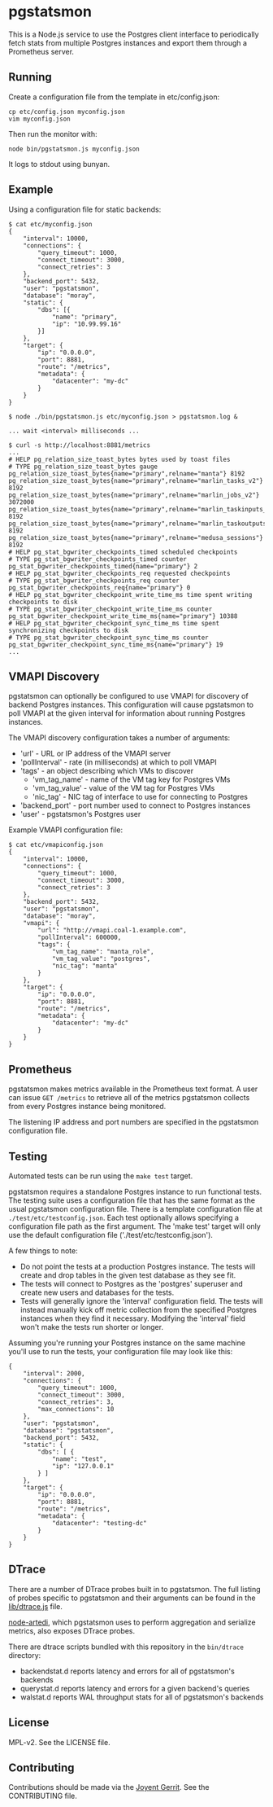 # pgstatsmon

This is a Node.js service to use the Postgres client interface to
periodically fetch stats from multiple Postgres instances and export them
through a Prometheus server.

## Running

Create a configuration file from the template in etc/config.json:

    cp etc/config.json myconfig.json
    vim myconfig.json

Then run the monitor with:

    node bin/pgstatsmon.js myconfig.json

It logs to stdout using bunyan.

## Example

Using a configuration file for static backends:
```
$ cat etc/myconfig.json
{
    "interval": 10000,
    "connections": {
        "query_timeout": 1000,
        "connect_timeout": 3000,
        "connect_retries": 3
    },
    "backend_port": 5432,
    "user": "pgstatsmon",
    "database": "moray",
    "static": {
        "dbs": [{
            "name": "primary",
            "ip": "10.99.99.16"
        }]
    },
    "target": {
        "ip": "0.0.0.0",
        "port": 8881,
        "route": "/metrics",
        "metadata": {
            "datacenter": "my-dc"
        }
    }
}

$ node ./bin/pgstatsmon.js etc/myconfig.json > pgstatsmon.log &

... wait <interval> milliseconds ...

$ curl -s http://localhost:8881/metrics
...
# HELP pg_relation_size_toast_bytes bytes used by toast files
# TYPE pg_relation_size_toast_bytes gauge
pg_relation_size_toast_bytes{name="primary",relname="manta"} 8192
pg_relation_size_toast_bytes{name="primary",relname="marlin_tasks_v2"} 8192
pg_relation_size_toast_bytes{name="primary",relname="marlin_jobs_v2"} 3072000
pg_relation_size_toast_bytes{name="primary",relname="marlin_taskinputs_v2"} 8192
pg_relation_size_toast_bytes{name="primary",relname="marlin_taskoutputs_v2"} 8192
pg_relation_size_toast_bytes{name="primary",relname="medusa_sessions"} 8192
# HELP pg_stat_bgwriter_checkpoints_timed scheduled checkpoints
# TYPE pg_stat_bgwriter_checkpoints_timed counter
pg_stat_bgwriter_checkpoints_timed{name="primary"} 2
# HELP pg_stat_bgwriter_checkpoints_req requested checkpoints
# TYPE pg_stat_bgwriter_checkpoints_req counter
pg_stat_bgwriter_checkpoints_req{name="primary"} 0
# HELP pg_stat_bgwriter_checkpoint_write_time_ms time spent writing checkpoints to disk
# TYPE pg_stat_bgwriter_checkpoint_write_time_ms counter
pg_stat_bgwriter_checkpoint_write_time_ms{name="primary"} 10388
# HELP pg_stat_bgwriter_checkpoint_sync_time_ms time spent synchronizing checkpoints to disk
# TYPE pg_stat_bgwriter_checkpoint_sync_time_ms counter
pg_stat_bgwriter_checkpoint_sync_time_ms{name="primary"} 19
...
```

## VMAPI Discovery

pgstatsmon can optionally be configured to use VMAPI for discovery of backend
Postgres instances. This configuration will cause pgstatsmon to poll VMAPI at
the given interval for information about running Postgres instances.

The VMAPI discovery configuration takes a number of arguments:
* 'url' - URL or IP address of the VMAPI server
* 'pollInterval' - rate (in milliseconds) at which to poll VMAPI
* 'tags' - an object describing which VMs to discover
  * 'vm_tag_name' - name of the VM tag key for Postgres VMs
  * 'vm_tag_value' - value of the VM tag for Postgres VMs
  * 'nic_tag' - NIC tag of interface to use for connecting to Postgres
* 'backend_port' - port number used to connect to Postgres instances
* 'user' - pgstatsmon's Postgres user

Example VMAPI configuration file:
```
$ cat etc/vmapiconfig.json
{
    "interval": 10000,
    "connections": {
        "query_timeout": 1000,
        "connect_timeout": 3000,
        "connect_retries": 3
    },
    "backend_port": 5432,
    "user": "pgstatsmon",
    "database": "moray",
    "vmapi": {
        "url": "http://vmapi.coal-1.example.com",
        "pollInterval": 600000,
        "tags": {
            "vm_tag_name": "manta_role",
            "vm_tag_value": "postgres",
            "nic_tag": "manta"
        }
    },
    "target": {
        "ip": "0.0.0.0",
        "port": 8881,
        "route": "/metrics",
        "metadata": {
            "datacenter": "my-dc"
        }
    }
}
```

## Prometheus

pgstatsmon makes metrics available in the Prometheus text format.  A user can
issue `GET /metrics` to retrieve all of the metrics pgstatsmon collects from
every Postgres instance being monitored.

The listening IP address and port numbers are specified in the pgstatsmon
configuration file.

## Testing
Automated tests can be run using the `make test` target.

pgstatsmon requires a standalone Postgres instance to run functional
tests.  The testing suite uses a configuration file that has the same format as
the usual pgstatsmon configuration file.  There is a template configuration file
at `./test/etc/testconfig.json`.  Each test optionally allows specifying a
configuration file path as the first argument.  The 'make test' target will
only use the default configuration file ('./test/etc/testconfig.json').

A few things to note:
* Do not point the tests at a production Postgres instance.  The tests will
  create and drop tables in the given test database as they see fit.
* The tests will connect to Postgres as the 'postgres' superuser and create
  new users and databases for the tests.
* Tests will generally ignore the 'interval' configuration field.  The tests
  will instead manually kick off metric collection from the specified Postgres
  instances when they find it necessary.  Modifying the 'interval' field won't
  make the tests run shorter or longer.

Assuming you're running your Postgres instance on the same machine you'll use
to run the tests, your configuration file may look like this:
```
{
    "interval": 2000,
    "connections": {
        "query_timeout": 1000,
        "connect_timeout": 3000,
        "connect_retries": 3,
        "max_connections": 10
    },
    "user": "pgstatsmon",
    "database": "pgstatsmon",
    "backend_port": 5432,
    "static": {
        "dbs": [ {
            "name": "test",
            "ip": "127.0.0.1"
        } ]
    },
    "target": {
        "ip": "0.0.0.0",
        "port": 8881,
        "route": "/metrics",
        "metadata": {
            "datacenter": "testing-dc"
        }
    }
}
```

## DTrace

There are a number of DTrace probes built in to pgstatsmon.  The full
listing of probes specific to pgstatsmon and their arguments can be found in
the [lib/dtrace.js](./lib/dtrace.js) file.

[node-artedi](https://github.com/joyent/node-artedi), which pgstatsmon uses to
perform aggregation and serialize metrics, also exposes DTrace probes.

There are dtrace scripts bundled with this repository in the `bin/dtrace`
directory:

* backendstat.d reports latency and errors for all of pgstatsmon's backends
* querystat.d reports latency and errors for a given backend's queries
* walstat.d reports WAL throughput stats for all of pgstatsmon's backends


## License
MPL-v2. See the LICENSE file.

## Contributing
Contributions should be made via the [Joyent Gerrit](https://cr.joyent.us).
See the CONTRIBUTING file.
